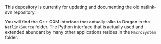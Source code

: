 This depository is  currently for updating and documenting the old natlink-svn  repository.

You will find the C++ COM interface that actually talks to Dragon in the ``NatlinkSource`` folder.
 The Python interface that is actually used  and extended abundant by many other applications resides in the ``MacroSystem``  folder.